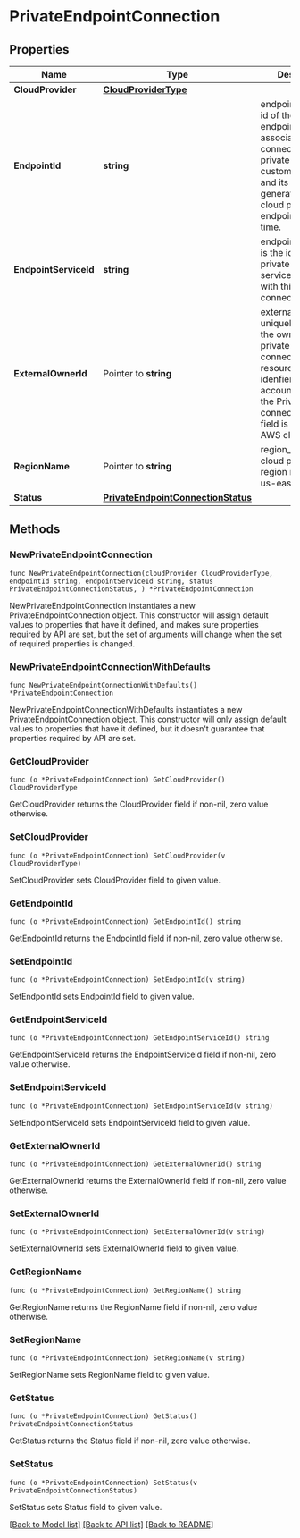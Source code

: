 # PrivateEndpointConnection

## Properties

Name | Type | Description | Notes
------------ | ------------- | ------------- | -------------
**CloudProvider** | [**CloudProviderType**](CloudProviderType.md) |  | 
**EndpointId** | **string** | endpoint_id is the id of the private endpoint associated with this connection. The private endpoint is customer-created and its id is generated by the cloud provider at endpoint creation time. | 
**EndpointServiceId** | **string** | endpoint_service_id is the id of the private endpoint service associated with this connection. | 
**ExternalOwnerId** | Pointer to **string** | external_owner_id uniquely identifies the owner of the private endpoint connection cloud resource. This idenfier is the AWS account id owning the PrivateLink connection. This field is only valid on AWS clusters. | [optional] 
**RegionName** | Pointer to **string** | region_name is the cloud provider region name (e.g. us-east-1). | [optional] 
**Status** | [**PrivateEndpointConnectionStatus**](PrivateEndpointConnectionStatus.md) |  | 

## Methods

### NewPrivateEndpointConnection

`func NewPrivateEndpointConnection(cloudProvider CloudProviderType, endpointId string, endpointServiceId string, status PrivateEndpointConnectionStatus, ) *PrivateEndpointConnection`

NewPrivateEndpointConnection instantiates a new PrivateEndpointConnection object.
This constructor will assign default values to properties that have it defined,
and makes sure properties required by API are set, but the set of arguments
will change when the set of required properties is changed.

### NewPrivateEndpointConnectionWithDefaults

`func NewPrivateEndpointConnectionWithDefaults() *PrivateEndpointConnection`

NewPrivateEndpointConnectionWithDefaults instantiates a new PrivateEndpointConnection object.
This constructor will only assign default values to properties that have it defined,
but it doesn't guarantee that properties required by API are set.

### GetCloudProvider

`func (o *PrivateEndpointConnection) GetCloudProvider() CloudProviderType`

GetCloudProvider returns the CloudProvider field if non-nil, zero value otherwise.

### SetCloudProvider

`func (o *PrivateEndpointConnection) SetCloudProvider(v CloudProviderType)`

SetCloudProvider sets CloudProvider field to given value.

### GetEndpointId

`func (o *PrivateEndpointConnection) GetEndpointId() string`

GetEndpointId returns the EndpointId field if non-nil, zero value otherwise.

### SetEndpointId

`func (o *PrivateEndpointConnection) SetEndpointId(v string)`

SetEndpointId sets EndpointId field to given value.

### GetEndpointServiceId

`func (o *PrivateEndpointConnection) GetEndpointServiceId() string`

GetEndpointServiceId returns the EndpointServiceId field if non-nil, zero value otherwise.

### SetEndpointServiceId

`func (o *PrivateEndpointConnection) SetEndpointServiceId(v string)`

SetEndpointServiceId sets EndpointServiceId field to given value.

### GetExternalOwnerId

`func (o *PrivateEndpointConnection) GetExternalOwnerId() string`

GetExternalOwnerId returns the ExternalOwnerId field if non-nil, zero value otherwise.

### SetExternalOwnerId

`func (o *PrivateEndpointConnection) SetExternalOwnerId(v string)`

SetExternalOwnerId sets ExternalOwnerId field to given value.

### GetRegionName

`func (o *PrivateEndpointConnection) GetRegionName() string`

GetRegionName returns the RegionName field if non-nil, zero value otherwise.

### SetRegionName

`func (o *PrivateEndpointConnection) SetRegionName(v string)`

SetRegionName sets RegionName field to given value.

### GetStatus

`func (o *PrivateEndpointConnection) GetStatus() PrivateEndpointConnectionStatus`

GetStatus returns the Status field if non-nil, zero value otherwise.

### SetStatus

`func (o *PrivateEndpointConnection) SetStatus(v PrivateEndpointConnectionStatus)`

SetStatus sets Status field to given value.


[[Back to Model list]](../README.md#documentation-for-models) [[Back to API list]](../README.md#documentation-for-api-endpoints) [[Back to README]](../README.md)


